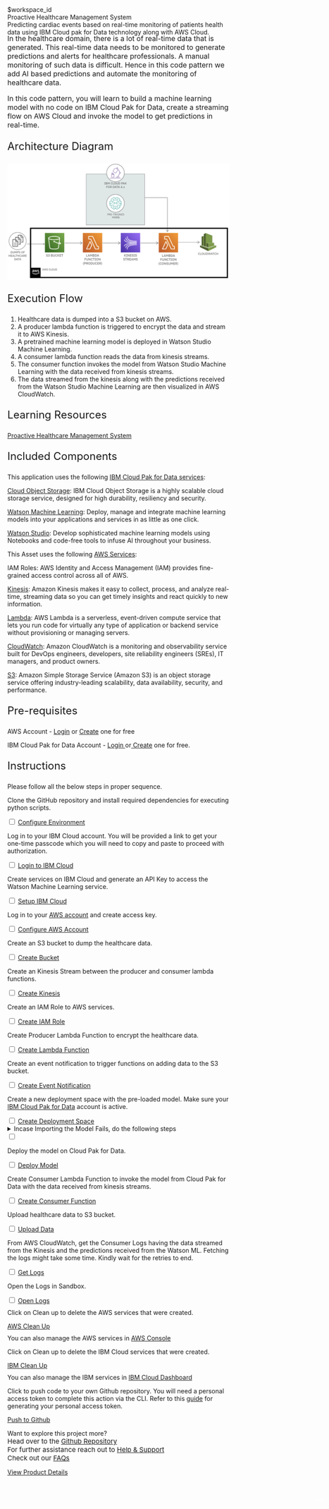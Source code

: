 <html>
<head>
    <meta name="viewport" content="width=device-width, initial-scale=1">
    <link rel="stylesheet" href="style.css">
    <style>
        .header {
            background-image: url('https://raw.githubusercontent.com/IBM/Developer-Playground/master/didact/images/aws-healthcare-header.jpg');
        }
    </style>
</head>
<body>
    <div style="margin-top:2rem"></div>
    <div class="hidden-state">$workspace_id</div>
    <div class="header">
        <div class="left-content">
            <div class="apptitle">
                Proactive Healthcare Management System
            </div>
            <div class="subheading">
                Predicting cardiac events based on real-time monitoring of patients health data using IBM Cloud pak for Data technology along with AWS Cloud.
            </div>
        </div>
    </div>
    <div class="section" style="font-size:16px; margin-top:-1.25rem">
        <p>In the healthcare domain, there is a lot of real-time data that is generated. This real-time data needs to be monitored to generate predictions and alerts for healthcare professionals. A manual monitoring of such data is difficult. Hence in this code pattern we add AI based predictions and automate the monitoring of healthcare data.</p>
        <p>In this code pattern, you will learn to build a machine learning model with no code on IBM Cloud Pak for Data, create a streaming flow on AWS Cloud and invoke the model to get predictions in real-time.</p>
    </div>
    <div class="section">
        <p style="font-size:24px">Architecture Diagram</p>
        <img class="flow-image" src="https://raw.githubusercontent.com/IBM/Developer-Playground/aws-healthcare/doc/source/images/architecture-no-spss.png"/>
    </div>
    <div class="section">
        <p style="font-size:24px">Execution Flow</p>
        <ol>
            <li>Healthcare data is dumped into a S3 bucket on AWS.</li>
            <li>A producer lambda function is triggered to encrypt the data and stream it to AWS Kinesis.</li>
            <li>A pretrained machine learning model is deployed in Watson Studio Machine Learning.</li>
            <li>A consumer lambda function reads the data from kinesis streams.</li>
            <li>The consumer function invokes the model from Watson Studio Machine Learning with the data received from kinesis streams.</li>
            <li>The data streamed from the kinesis along with the predictions received from the Watson Studio Machine Learning are then visualized in AWS CloudWatch.</li>
        </ol>
    </div>
    <div class="section">
        <p style="font-size:24px">Learning Resources</p>
        <div>
            <a href="https://github.com/IBM/proactive-healthcare-management-cpd-aws.git">Proactive Healthcare Management System</a></br>
        </div>
    </div>
    <div class="section">
        <p style="font-size:24px">Included Components</p>
        <div>
            <p>This  application uses the following <a href="https://www.ibm.com/products/cloud-pak-for-data">IBM Cloud Pak for Data services</a>:</p>
            <p><a href="https://cloud.ibm.com/objectstorage">Cloud Object Storage</a>: IBM Cloud Object Storage is a highly scalable cloud storage service, designed for high durability, resiliency and security.</p>
            <p><a href="https://cloud.ibm.com/catalog/services/machine-learning">Watson Machine Learning</a>: Deploy, manage and integrate machine learning models into your applications and services in as little as one click.</p>
            <p><a href="https://cloud.ibm.com/catalog/services/watson-studio">Watson Studio</a>: Develop sophisticated machine learning models using Notebooks and code-free tools to infuse AI throughout your business.</p>
            <p>This Asset uses the following <a href="https://aws.amazon.com/products/">AWS Services</a>:</p>
            <p><a hrefy="https://aws.amazon.com/iam">IAM Roles</a>: AWS Identity and Access Management (IAM) provides fine-grained access control across all of AWS.</p>
            <p><a href="https://aws.amazon.com/kinesis">Kinesis</a>: Amazon Kinesis makes it easy to collect, process, and analyze real-time, streaming data so you can get timely insights and react quickly to new information.</p>
            <p><a href="https://aws.amazon.com/lambda">Lambda</a>: AWS Lambda is a serverless, event-driven compute service that lets you run code for virtually any type of application or backend service without provisioning or managing servers. </p>
            <p><a href="https://aws.amazon.com/cloudwatch">CloudWatch</a>: Amazon CloudWatch is a monitoring and observability service built for DevOps engineers, developers, site reliability engineers (SREs), IT managers, and product owners.</p>
            <p><a href="https://aws.amazon.com/s3">S3</a>: Amazon Simple Storage Service (Amazon S3) is an object storage service offering industry-leading scalability, data availability, security, and performance.</p>
        </div>
    </div>
    <div class="section">
        <p style="font-size:24px">Pre-requisites</p>
        <div>
            <p>AWS Account -  <a href="https://portal.aws.amazon.com/billing/signup#/start">Login</a> or <a href="https://portal.aws.amazon.com/billing/signup">Create</a> one for free</p>
            <p>IBM Cloud Pak for Data Account - <a href="https://dataplatform.cloud.ibm.com/home2?context=cpdaas?cm_sp=ibmdev--developer-sandbox--cloudreg">Login </a> or<a href="https://dataplatform.cloud.ibm.com/registration/stepone?context=cpdaas&apps=all?cm_sp=ibmdev--developer-sandbox--cloudreg"> Create</a> one for free.</p>
        </div>
    </div>
    <div class="section">
        <p style="font-size:24px">Instructions</p>
        <p>Please follow all the below steps in proper sequence.</p>
    </div>   
    <div class="timeline-container">
        <div class="timeline step git-clone">
            <div class="content">
                <p>Clone the GitHub repository and install required dependencies for executing python scripts.</p>
            </div>
            <input type="checkbox">
            <a id="step" class="button is-dark is-medium" title="Configure Resources"
                href="didact://?commandId=extension.compositeCommand&&text=terminal-for-sandbox-container:new%7Cvscode.didact.sendNamedTerminalAString%2Csandbox%20terminal%2Cgit%20clone%20-b%20aws-healthcare%20https%3A%2F%2Fgithub.com%2FIBM%2FDeveloper-Playground%20%24%7BCHE_PROJECTS_ROOT%7D%2Faws-healthcare%2C%2Fprojects%7Cvscode.didact.sendNamedTerminalAString%2Csandbox%20terminal%2Ccd%20${CHE_PROJECTS_ROOT}/aws-healthcare/proactive-healthcare-management/;pip3.8%20install%20-r%20requirements.txt">Configure Environment</a>
            <span class="dot"></span>
        </div>
        <div class="timeline step login-ibmcloud">
            <div class="content">
                <p>Log in to your IBM Cloud account. You will be provided a link to get your one-time passcode which you will need to copy and paste to proceed with authorization.</p>
            </div>
            <input type="checkbox">
            <a id="step" class="button is-dark is-medium" title="Login to IBM Cloud" href="didact://?commandId=extension.sendToTerminal&text=AwsHealthcare%7Cibm-login%7Csandbox%20terminal|cd%20${CHE_PROJECTS_ROOT}/aws-healthcare/proactive-healthcare-management/ibm/scripts/%20%26%26%20chmod%20%2Bx%20.%2Flogin.sh%20%26%26%20.%2Flogin.sh">Login to IBM Cloud</a>
            <span class="dot"></span>
        </div>
        <div class="timeline step generate-api-key">
            <div class="content">
                <p>Create services on IBM Cloud and generate an API Key to access the Watson Machine Learning service.</p>
            </div>
            <input type="checkbox">
            <a id="step" class="button is-dark is-medium" title="create IBM service and API key" href="didact://?commandId=extension.sendToTerminal&text=AwsHealthcare%7Csetup-ibm-cloud%7Csandbox%20terminal|cd%20${CHE_PROJECTS_ROOT}/aws-healthcare/proactive-healthcare-management/ibm/scripts/%20%26%26%20chmod%20%2Bx%20.%2Fcreate-ibm-cloud-services.sh%20%26%26%20.%2Fcreate-ibm-cloud-services.sh;cd%20${CHE_PROJECTS_ROOT}/aws-healthcare/proactive-healthcare-management/ibm/;ibmcloud%20iam%20api-key-create%20ApiKey-AwsHealthcare%20-d%20'this is API key for AwsHealthcare'%20--file%20${CHE_PROJECTS_ROOT}/aws-healthcare/proactive-healthcare-management/ibm/key_file">Setup IBM Cloud</a>
            <span class="dot"></span>
        </div>
        <div class="timeline step configure-aws">
            <div class="content">
                <p>Log in to your <a href="https://console.aws.amazon.com/iam/home#/security_credentials$access_key">AWS account</a> and create access key.</p>
            </div>
            <input type="checkbox">
            <a id="step" class="button is-dark is-medium" title="Configure AWS Account" href="didact://?commandId=extension.sendToTerminal&text=AwsHealthcare%7Cconfigure-aws%7Csandbox%20terminal|cd%20${CHE_PROJECTS_ROOT}/aws-healthcare/proactive-healthcare-management/%20%26%26%20aws%20configure">Configure AWS Account</a>
            <span class="dot"></span>
        </div>
        <div class="timeline step create-s3-bucket">
            <div class="content">
                <p>Create an S3 bucket to dump the healthcare data.</p>
            </div>
            <input type="checkbox">
            <a id="step" class="button is-dark is-medium" title="Create Bucket" href="didact://?commandId=extension.sendToTerminal&text=AwsHealthcare%7Ccreate-bucket%7Csandbox%20terminal|cd%20${CHE_PROJECTS_ROOT}/aws-healthcare/proactive-healthcare-management/aws/scripts%20%26%26%20chmod%20%2Bx%20.%2Fcreate-s3-bucket.sh%20%26%26%20.%2Fcreate-s3-bucket.sh">Create Bucket</a>
            <span class="dot"></span>
        </div>
        <div class="timeline step create-kinesis-stream">
            <div class="content">
                <p>Create an Kinesis Stream between the producer and consumer lambda functions.</p>
            </div>
            <input type="checkbox">
            <a id="step" class="button is-dark is-medium" title="Create Kinesis" href="didact://?commandId=extension.sendToTerminal&text=AwsHealthcare%7Ccreate-kinesis%7Csandbox%20terminal|cd%20${CHE_PROJECTS_ROOT}/aws-healthcare/proactive-healthcare-management/aws/scripts%20%26%26%20chmod%20%2Bx%20.%2Fcreate-kinesis.sh%20%26%26%20.%2Fcreate-kinesis.sh">Create Kinesis</a>
            <span class="dot"></span>
        </div>
        <div class="timeline step create-iam-role">
            <div class="content">
                <p>Create an IAM Role to AWS services.</p>
            </div>
            <input type="checkbox">
            <a id="step" class="button is-dark is-medium" title="Create IAM Role" href="didact://?commandId=extension.sendToTerminal&text=AwsHealthcare%7Ccreate-iam-role%7Csandbox%20terminal|cd%20${CHE_PROJECTS_ROOT}/aws-healthcare/proactive-healthcare-management/aws/scripts%20%26%26%20chmod%20%2Bx%20.%2Fcreate-iam-role.sh%20%26%26%20.%2Fcreate-iam-role.sh">Create IAM Role</a>
            <span class="dot"></span>
        </div>
        <div class="timeline step create-lambda-function">
            <div class="content">
                <p>Create Producer Lambda Function to encrypt the healthcare data.</p>
            </div>
            <input type="checkbox">
            <a id="step" class="button is-dark is-medium" title="Create Lambda" href="didact://?commandId=extension.sendToTerminal&text=AwsHealthcare%7Ccreate-function%7Csandbox%20terminal|cd%20${CHE_PROJECTS_ROOT}/aws-healthcare/proactive-healthcare-management/aws/%20%26%26%20python3.8%20create-lambda-producer-function.py">Create Lambda Function</a>
            <span class="dot"></span>
        </div>
        <div class="timeline step create-event-notification">
            <div class="content">
                <p>Create an event notification to trigger functions on adding data to the S3 bucket.</p>
            </div>
            <input type="checkbox">
            <a id="step" class="button is-dark is-medium" title="Create Event Notification" href="didact://?commandId=extension.sendToTerminal&text=AwsHealthcare%7Ccreate-event-notification%7Csandbox%20terminal|cd%20${CHE_PROJECTS_ROOT}/aws-healthcare/proactive-healthcare-management/aws/scripts%20%26%26%20chmod%20%2Bx%20.%2Fcreate-event-notification.sh%20%26%26%20.%2Fcreate-event-notification.sh">Create Event Notification</a>
            <span class="dot"></span>
        </div>
        <div class="timeline step create-deployment-space">
            <div class="content">
                <p>Create a new deployment space with the pre-loaded model. Make sure your <a href="https://dataplatform.cloud.ibm.com?cm_sp=ibmdev--developer-sandbox--cloudreg">IBM Cloud Pak for Data</a> account is active.</p>
            </div>
            <input type="checkbox">
            <a id="step" class="button is-dark is-medium" title="Create Deployment Space" href="didact://?commandId=extension.sendToTerminal&text=AwsHealthcare%7Ccreate-deployment-space%7Csandbox%20terminal|cd%20${CHE_PROJECTS_ROOT}/aws-healthcare/proactive-healthcare-management/ibm/deployment-files/%20%26%26%20python3.8%20create_space.py">Create Deployment Space</a>
            <span class="dot"></span>
        </div>
        <div class="timeline dropdown-ctas error-ctas step">
            <div class="content">
                <details>
                    <summary>Incase Importing the Model Fails, do the following steps<span class="arrow"></span></summary></br></br>
                    <div class="timeline step" style="opacity:1">
                        <div class="content">
                            <p>Step 1 : Download the project zip file.</p>
                        </div>
                        <input type="checkbox">
                        <a id="step" class="button is-dark is-medium" href="https://github.com/IBM/Developer-Playground/raw/aws-healthcare/proactive-healthcare-management/Model/aws-healthcare.zip">Download</a>
                        <span class="dot"></span>
                    </div>
                    <div class="timeline step">
                        <div class="content">
                            <p>Step 2 : Login to your <a href="https://dataplatform.cloud.ibm.com?cm_sp=ibmdev--developer-sandbox--cloudreg">IBM CloudPak for Data</a> account with the <b>Region</b> given in your sandbox terminal. Click on <b>Create a Project</b>.</p>
                            <img src="https://raw.githubusercontent.com/IBM/Developer-Playground/master/didact/images/bank-loan-didact1.png" width="750" height="750">
                        </div>
                        <input type="checkbox">
                        <a id="step" class="button is-dark is-medium">Mark as Complete</a>
                        <span class="dot"></span>
                    </div>
                    <div class="timeline step">
                        <div class="content">
                            <p>Step 3 : Click on <b>Create a project from sample or file.</b></p>
                            <img src="https://raw.githubusercontent.com/IBM/Developer-Playground/master/didact/images/bank-loan-didact2.png" width="750" height="750">
                        </div>
                        <input type="checkbox">
                        <a id="step" class="button is-dark is-medium">Mark as Complete</a>
                        <span class="dot"></span>
                    </div>
                    <div class="timeline step">
                        <div class="content">
                            <p>Step 4: Upload the zip file that was just downloaded in Step 1 > Enter a project <b>Name</b> > click
                            <b>Create</b>.
                            </p>
                            <img src="https://raw.githubusercontent.com/IBM/Developer-Playground/master/didact/images/aws-healthcare-didact3.png" width="750" height="750">
                        </div>
                        <input type="checkbox">
                        <a id="step" class="button is-dark is-medium">Mark as Complete</a>
                        <span class="dot"></span>
                    </div>
                    <div class="timeline step">
                        <div class="content">
                            <p>Step 5 : After the project is created, click on <b>View new project</b>.</p>
                            <img src="https://raw.githubusercontent.com/IBM/Developer-Playground/master/didact/images/aws-healthcare-didact4.png" width="750" height="750">
                        </div>
                        <input type="checkbox">
                        <a id="step" class="button is-dark is-medium">Mark as Complete</a>
                        <span class="dot"></span>
                    </div>
                    <div class="timeline step">
                        <div class="content">
                            <p>Step 6 : Click on the <b>Assets</b> tab.</p>
                            <img src="https://raw.githubusercontent.com/IBM/Developer-Playground/master/didact/images/aws-healthcare-didact5.png" width="750" height="750">
                        </div>
                        <input type="checkbox">
                        <a id="step" class="button is-dark is-medium">Mark as Complete</a>
                        <span class="dot"></span>
                    </div>
                    <div class="timeline step">
                        <div class="content">
                            <p>Step 7 : Click on the <b>(⋮)</b> icon right hand side of the <b>Model</b> and Click on <b>Promote</b>.</p>
                            <img src="https://raw.githubusercontent.com/IBM/Developer-Playground/master/didact/images/aws-healthcare-didact6.png" width="750" height="750">
                        </div>
                        <input type="checkbox">
                        <a id="step" class="button is-dark is-medium">Mark as Complete</a>
                        <span class="dot"></span>
                    </div>
                    <div class="timeline step">
                        <div class="content">
                            <p>Step 8 : On the <b>Target Space</b> drop-down menu, select the deployment space you created (To get the deployment space name check your sandbox terminal), Once done click <b>Promote</b>.</p>
                            <img src="https://raw.githubusercontent.com/IBM/Developer-Playground/master/didact/images/aws-healthcare-didact7.png" width="750" height="750">
                        </div>
                        <input type="checkbox">
                        <a id="step" class="button is-dark is-medium">Mark as Complete</a>
                        <span class="dot"></span>
                    </div>
                </details>
            </div>
            <input type="checkbox">
            <span class="dot"></span>
        </div>
        <div class="timeline step deploy-model">
            <div class="content">
                <p>Deploy the model on Cloud Pak for Data.</p>
            </div>
            <input type="checkbox">
            <a id="step" class="button is-dark is-medium" title="Deploy Model" href="didact://?commandId=extension.sendToTerminal&text=AwsHealthcare%7Cdeploy-model%7Csandbox%20terminal|cd%20${CHE_PROJECTS_ROOT}/aws-healthcare/proactive-healthcare-management/ibm/deployment-files/%20%26%26%20python3.8%20DeploySavedModel.py">Deploy Model</a>
            <span class="dot"></span>
        </div>
        <div class="timeline step create-lambda-function">
            <div class="content">
                <p>Create Consumer Lambda Function to invoke the model from Cloud Pak for Data with the data received from kinesis streams.</p>
            </div>
            <input type="checkbox">
            <a id="step" class="button is-dark is-medium" title="Create Lambda" href="didact://?commandId=extension.sendToTerminal&text=AwsHealthcare%7Ccreate-function%7Csandbox%20terminal|cd%20${CHE_PROJECTS_ROOT}/aws-healthcare/proactive-healthcare-management/aws/%20%26%26%20python3.8%20create-lambda-consumer-function.py">Create Consumer Function</a>
            <span class="dot"></span>
        </div>
        <div class="timeline step upload-to-s3">
            <div class="content">
                <p>Upload healthcare data to S3 bucket.</p>
            </div>
            <input type="checkbox">
            <a id="step" class="button is-dark is-medium" title="Upload Data" href="didact://?commandId=extension.sendToTerminal&text=AwsHealthcare%7Cupload-data%7Csandbox%20terminal|cd%20${CHE_PROJECTS_ROOT}/aws-healthcare/proactive-healthcare-management/aws/scripts%20%26%26%20chmod%20%2Bx%20.%2Fupload-data.sh%20%26%26%20.%2Fupload-data.sh">Upload Data</a>
            <span class="dot"></span>
        </div>
        <div class="timeline step get-cloudwatch-logs">
            <div class="content">
                <p>From AWS CloudWatch, get the Consumer Logs having the data streamed from the Kinesis and the predictions received from the Watson ML. Fetching the logs might take some time. Kindly wait for the retries to end.</p>
            </div>
            <input type="checkbox">
            <a id="step" class="button is-dark is-medium" title="Get logs" href="didact://?commandId=extension.sendToTerminal&text=AwsHealthcare%7Cget-logs%7Csandbox%20terminal|cd%20${CHE_PROJECTS_ROOT}/aws-healthcare/proactive-healthcare-management/aws/;python3.8%20print-logs.py">Get Logs</a>
            <span class="dot"></span>
        </div>
        <div class="timeline step open-cloudwatch-logs">
            <div class="content">
                <p>Open the Logs in Sandbox.</p>
            </div>
            <input type="checkbox">
            <a id="step" class="button is-dark is-medium" title="Open logs" href="didact://?commandId=extension.openFile&text=AwsHealthcare%7Copen-file%7C${CHE_PROJECTS_ROOT}/aws-healthcare/proactive-healthcare-management/aws/logs.txt">Open Logs</a>
            <span class="dot"></span>
        </div>
    </div>
    <div class="footer">
        <div class="footer-cta">
            <div class="footer-step clean-up-services" style="background:transparent">  
                <p style="margin-top:0.625rem;">Click on Clean up to delete the AWS services that were created.</p>
                <a class="button is-dark is-medium" title="Delete services from AWS" href="didact://?commandId=extension.sendToTerminal&text=AwsHealthcare%7Caws-clean-up%7Csandbox%20terminal|cd%20${CHE_PROJECTS_ROOT}/aws-healthcare/proactive-healthcare-management/aws/;python3.8%20delete-aws-services.py">AWS Clean Up</a>
                <p style="margin-top:0.625rem;">You can also manage the AWS services in <a href="https://console.aws.amazon.com">AWS Console</a></p>
            </div>
            <div class="footer-step clean-up-services" style="background:transparent"> 
                <p style="margin-top:0.625rem;">Click on Clean up to delete the IBM Cloud services that were created.</p>
                <a class="button is-dark is-medium" title="Delete services from IBM Cloud" href="didact://?commandId=extension.sendToTerminal&text=AwsHealthcare%7Cibm-clean-up%7Csandbox%20terminal|cd%20${CHE_PROJECTS_ROOT}/aws-healthcare/proactive-healthcare-management/ibm/scripts;chmod%20%2Bx%20.%2Fdeleteservice.sh%20%26%26%20.%2Fdeleteservice.sh">IBM Clean Up</a>
                <p style="margin-top:0.625rem;">You can also manage the IBM services in <a href="https://cloud.ibm.com/resources">IBM Cloud Dashboard</a></p>
                <p style="margin-top:0.625rem;"></p>
            </div>
            <div class="footer-step git-push" style="background:transparent">
                <p style="margin-top:0.625rem;">Click to push code to your own Github repository. You will need a personal access
                token to complete this action via the CLI. Refer to this <a href="https://docs.github.com/en/authentication/keeping-your-account-and-data-secure/creating-a-personal-access-token">guide</a> for generating your personal access token.</p>
                <a class="button is-dark is-medium" title="Delete services from IBM Cloud" href="didact://?commandId=extension.sendToTerminal&text=sandbox%20terminal$$sh%20/github.sh ">Push to Github</a>
            </div>
        </div>
        <div class="image-div">
            <p class="image-content">Want to explore this project more?
            <span style="font-size:15px;margin-top:0px;display:block;">Head over to the <a href="https://github.com/IBM/Developer-Playground/tree/aws-healthcare">Github Repository</a></span>
            <span style="font-size:15px;margin-top:0px;display:block;">For further assistance reach out to <a href="https://github.com/IBM/Technology-Sandbox-Support/issues/new/choose" target="_blank"> Help & Support</a></span>
            <span style="font-size:15px;margin-top:0px;display:block;">Check out our <a href="https://ibm.github.io/Technology-Sandbox-Support/" target="_blank">FAQs</a></span></p>
            <a class="image-link" href="https://developer.ibm.com/patterns/proactive-healthcare-management-system-with-aws-streams-and-ibm-cpd-analytics/" target="_blank">
                <div class="image-btn">
                    <p class="image-link">View Product Details
                        <p style="padding-top: 14px"></p>
                        <span>
                            <svg style="position: absolute; right: 10px;" fill="#ffffff" focusable="false" preserveAspectRatio="xMidYMid meet" xmlns="http://www.w3.org/2000/  svg" width="25" height="25" viewBox="0 0 32 32" aria-hidden="true">
                            <path d="M18 6L16.6 7.4 24.1 15 3 15 3 17 24.1 17 16.6 24.6 18 26 28 16z"></path>
                            <title>Arrow right</title>
                            </svg>
                        </span>
                    </p>
                </div>
            </a>
        </div>
    </div>
    <br><br>
</body>
<script src="progressive.js"></script>
</html>
